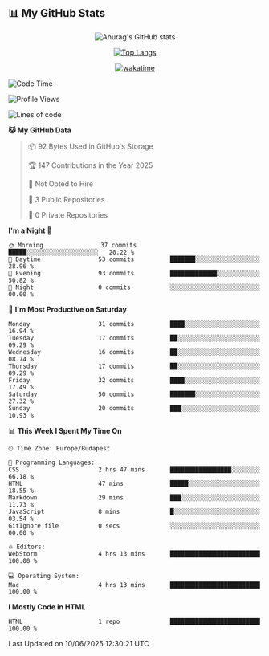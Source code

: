 ## 📊 My GitHub Stats
<div align="center">
 
![Anurag's GitHub stats](https://github-readme-stats.vercel.app/api?username=ViliHun609&show=reviews,discussions_started,discussions_answered,prs_merged,prs_merged_percentage&show_icons=true&theme=dark)

[![Top Langs](https://github-readme-stats.vercel.app/api/top-langs/?username=ViliHun609&layout=donut-vertical&show_icons=true&theme=dark)](https://github.com/anuraghazra/github-readme-stats)


[![wakatime](https://github-readme-stats.vercel.app/api/wakatime?username=ViliHun609&show_icons=true&theme=dark)](https://github.com/anuraghazra/github-readme-stats)


</div>


<!--START_SECTION:waka-->
![Code Time](http://img.shields.io/badge/Code%20Time-6%20hrs%2024%20mins-blue)

![Profile Views](http://img.shields.io/badge/Profile%20Views-179-blue)

![Lines of code](https://img.shields.io/badge/From%20Hello%20World%20I%27ve%20Written-10.5%20thousand%20lines%20of%20code-blue)

**🐱 My GitHub Data** 

> 📦 92 Bytes Used in GitHub's Storage 
 > 
> 🏆 147 Contributions in the Year 2025
 > 
> 🚫 Not Opted to Hire
 > 
> 📜 3 Public Repositories 
 > 
> 🔑 0 Private Repositories 
 > 
**I'm a Night 🦉** 

```text
🌞 Morning                37 commits          █████░░░░░░░░░░░░░░░░░░░░   20.22 % 
🌆 Daytime                53 commits          ███████░░░░░░░░░░░░░░░░░░   28.96 % 
🌃 Evening                93 commits          █████████████░░░░░░░░░░░░   50.82 % 
🌙 Night                  0 commits           ░░░░░░░░░░░░░░░░░░░░░░░░░   00.00 % 
```
📅 **I'm Most Productive on Saturday** 

```text
Monday                   31 commits          ████░░░░░░░░░░░░░░░░░░░░░   16.94 % 
Tuesday                  17 commits          ██░░░░░░░░░░░░░░░░░░░░░░░   09.29 % 
Wednesday                16 commits          ██░░░░░░░░░░░░░░░░░░░░░░░   08.74 % 
Thursday                 17 commits          ██░░░░░░░░░░░░░░░░░░░░░░░   09.29 % 
Friday                   32 commits          ████░░░░░░░░░░░░░░░░░░░░░   17.49 % 
Saturday                 50 commits          ███████░░░░░░░░░░░░░░░░░░   27.32 % 
Sunday                   20 commits          ███░░░░░░░░░░░░░░░░░░░░░░   10.93 % 
```


📊 **This Week I Spent My Time On** 

```text
🕑︎ Time Zone: Europe/Budapest

💬 Programming Languages: 
CSS                      2 hrs 47 mins       █████████████████░░░░░░░░   66.18 % 
HTML                     47 mins             █████░░░░░░░░░░░░░░░░░░░░   18.55 % 
Markdown                 29 mins             ███░░░░░░░░░░░░░░░░░░░░░░   11.73 % 
JavaScript               8 mins              █░░░░░░░░░░░░░░░░░░░░░░░░   03.54 % 
GitIgnore file           0 secs              ░░░░░░░░░░░░░░░░░░░░░░░░░   00.00 % 

🔥 Editors: 
WebStorm                 4 hrs 13 mins       █████████████████████████   100.00 % 

💻 Operating System: 
Mac                      4 hrs 13 mins       █████████████████████████   100.00 % 
```

**I Mostly Code in HTML** 

```text
HTML                     1 repo              █████████████████████████   100.00 % 
```




 Last Updated on 10/06/2025 12:30:21 UTC
<!--END_SECTION:waka-->

<!--
**ViliHun609/ViliHun609** is a ✨ _special_ ✨ repository because its `README.md` (this file) appears on your GitHub profile.

Here are some ideas to get you started:

- 🔭 I’m currently working on ...
- 🌱 I’m currently learning ...
- 👯 I’m looking to collaborate on ...
- 🤔 I’m looking for help with ...
- 💬 Ask me about ...
- 📫 How to reach me: ...
- 😄 Pronouns: ...
- ⚡ Fun fact: ...
-->




